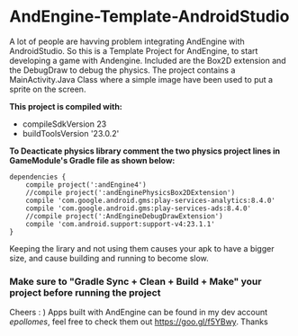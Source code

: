 # AndEngine-Template-AndroidStudio
A lot of people are havving problem integrating AndEngine with AndroidStudio. So this is a Template Project for AndEngine, to start developing a game with Andengine. Included are the Box2D extension and the DebugDraw to debug the physics. The project contains a MainActivity.Java Class where a simple image have been used to put a sprite on the screen.

**This project is compiled with:**
* compileSdkVersion 23
* buildToolsVersion '23.0.2'

**To Deacticate physics library comment the two physics project lines in GameModule's Gradle file as shown below:**
```
dependencies {
    compile project(':andEngine4')
    //compile project(':andEnginePhysicsBox2DExtension')
    compile 'com.google.android.gms:play-services-analytics:8.4.0'
    compile 'com.google.android.gms:play-services-ads:8.4.0'
    //compile project(':AndEngineDebugDrawExtension')
    compile 'com.android.support:support-v4:23.1.1'
}
```

Keeping the lirary and not using them causes your apk to have a bigger size, and cause building and running to become slow.

### Make sure to "Gradle Sync + Clean + Build + Make" your project before running the project

Cheers : )
Apps built with AndEngine can be found in my dev account *epollomes*, feel free to check them out https://goo.gl/f5YBwy. Thanks 
